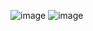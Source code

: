 ![image](https://github.com/Rahul-chaurasiya/Leetcode-Practice-Problem/assets/77222540/3a147d3a-43bd-4721-9780-d28f1173e148)
![image](https://github.com/Rahul-chaurasiya/Leetcode-Practice-Problem/assets/77222540/c188a736-c24f-47b8-877f-f95890f3b429)
